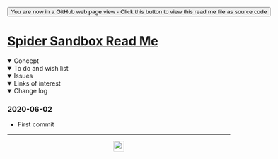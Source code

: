 <span style=display:none; >[You are now in a GitHub source code view - click this link to view Read Me file as a web page]( https://ladybug.tools/spider-2020/sandbox/readme.html "View file as a web page." ) </span>

<div><input type=button class = 'btn btn-secondary btn-sm' onclick=window.location.href="https://github.com/ladybug-tools/spider-2020/tree/master/sandbox/";
value='You are now in a GitHub web page view - Click this button to view this read me file as source code' ></div>


# [Spider Sandbox Read Me]( ./readme.html )

<!--
<iframe src=https://ladybug.tools/spider-2020/sandbox/ width=100% height=500px >Iframes are not viewable in GitHub source code view</iframe>
_basic-html.html_

### Full Screen: [Spider Sandbox]( https://www.ladybug.tools/spider-2020/sandbox/ )
-->

<details open >
<summary>Concept</summary>


</details>

<details open >
<summary>To do and wish list </summary>


</details>

<details open >
<summary>Issues </summary>


</details>

<details open >
<summary>Links of interest</summary>


</details>

<details open >
<summary>Change log </summary>

### 2020-06-02

* First commit

</details>

***

<center title="hello! Click me to go up to the top" ><a href=javascript:window.scrollTo(0,0); style=text-decoration:none; > <img width=24 src="https://ladybug.tools/artwork/icons_bugs/ico/spider.ico" > </a></center>

